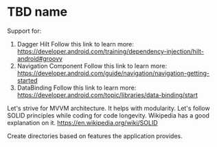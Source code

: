 # TBD name

Support for:
 1. Dagger Hilt
    Follow this link to learn more: https://developer.android.com/training/dependency-injection/hilt-android#groovy
 2. Navigation Component
    Follow this link to learn more: https://developer.android.com/guide/navigation/navigation-getting-started
 3. DataBinding
    Follow this link to learn more: https://developer.android.com/topic/libraries/data-binding/start

Let's strive for MVVM architecture. It helps with modularity.
Let's follow SOLID principles while coding for code longevity. Wikipedia has a good explanation on it.
https://en.wikipedia.org/wiki/SOLID

Create directories based on features the application provides.